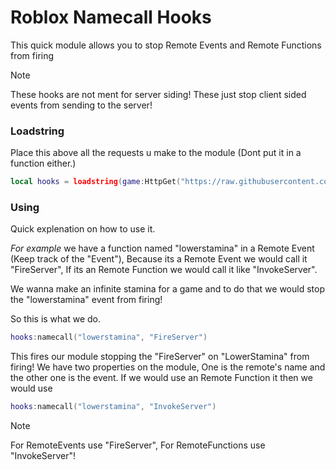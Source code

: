 # Roblox Namecall Hooks
This quick module allows you to stop Remote Events and Remote Functions from firing

> [!NOTE]
> These hooks are not ment for server siding! These just stop client sided events from sending to the server!

### Loadstring
Place this above all the requests u make to the module (Dont put it in a function either.)
```lua
local hooks = loadstring(game:HttpGet("https://raw.githubusercontent.com/HyptoHax/Hooks/main/hooks.lua"))()
```

### Using
Quick explenation on how to use it.

_For example_ we have a function named "lowerstamina" in a Remote Event (Keep track of the "Event"),
Because its a Remote Event we would call it "FireServer", If its an Remote Function we would call it like "InvokeServer".

We wanna make an infinite stamina for a game and to do that we would stop the "lowerstamina" event from firing!

So this is what we do.
```lua
hooks:namecall("lowerstamina", "FireServer")
```
This fires our module stopping the "FireServer" on "LowerStamina" from firing!
We have two properties on the module, One is the remote's name and the other one is the event.
If we would use an Remote Function it then we would use
```lua
hooks:namecall("lowerstamina", "InvokeServer")
```

> [!NOTE]
> For RemoteEvents use "FireServer", For RemoteFunctions use "InvokeServer"!
